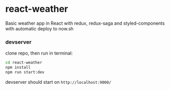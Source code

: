 # react-weather

Basic weather app in React with redux, redux-saga and styled-components with automatic deploy to now.sh

### devserver

clone repo, then run in terminal:

```bash
cd react-weather
npm install
npm run start:dev
```

devserver should start on `http://localhost:9000/`
